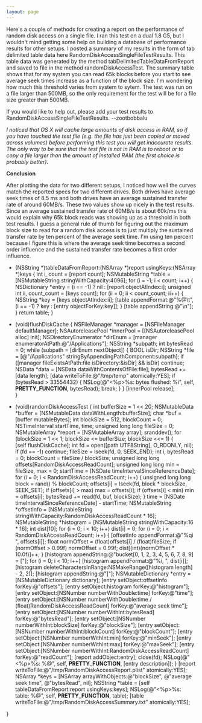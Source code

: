 ```yaml
---
layout: page
---
```




Here's a couple of methods for creating a report on the performance of random disk access on a single file. I ran this test on a dual 1.8 G5, but I wouldn't mind getting some help on building a database of performance results for other setups. I posted a summary of my results in the form of tab delimited table data here RandomDiskAccessSingleFileTestResults. This table data was generated by the method     tabDelimitedTableDataFromReport and saved to file in the method     randomDiskAccessTest. The summary table shows that for my system you can read 65k blocks before you start to see average seek times increase as a function of the block size. I'm wondering how much this threshold varies from system to sytem. The test was run on a file larger than 500MB, so the only requirement for the test will be for a file size greater than 500MB.

If you would like to help out, please add your test results to RandomDiskAccessSingleFileTestResults. --zootbobbalu

*I noticed that OS X will cache large amounts of disk access in RAM, so if you have touched the test file (e.g. the file has just been copied or moved across volumes) before performing this test you will get inaccurate results. The only way to be sure that the test file is not in RAM is to reboot or to copy a file larger than the amount of installed RAM (the first choice is probably better).*

**Conclusion**

After plotting the data for two different setups, I noticed how well the curves match the reported specs for two different drives. Both drives have average seek times of 8.5 ms and both drives have an average sustained transfer rate of around 60MB/s. These two values show up nicely in the test results. Since an average sustained transfer rate of 60MB/s is about 60k/ms this would explain why 65k block reads was showing up as a threshold in both test results. I guess a general rule of thumb for figuring out the maximum block size to read for a random disk access is to just multiply the sustained transfer rate by ten percent of the average seek time. I'm using ten percent because I figure this is where the average seek time becomes a second order influence and the sustained transfer rate becomes a first order influence.  

    
- (NSString *)tableDataFromReport:(NSArray *)report usingKeys:(NSArray *)keys {
	int i, count = [report count];
	NSMutableString *table = [NSMutableString stringWithCapacity:4096];
	for (i = -1; i < count; i++) {
		NSDictionary *entry = (i == -1) ? nil : [report objectAtIndex:i];
		unsigned int ii, count_count = [keys count];
		for (ii = 0; ii < count_count; ii++) {
			NSString *key = [keys objectAtIndex:ii];
			[table appendFormat:@"%@\t", (i == -1) ? key : [entry objectForKey:key]];
		}
		[table appendString:@"\n"];
	}
	return table;
}

- (void)flushDiskCache {
	NSFileManager *manager = [NSFileManager defaultManager];
	NSAutoreleasePool *innerPool = [[NSAutoreleasePool alloc] init];
	NSDirectoryEnumerator *dirEnum = [manager enumeratorAtPath:@"/Applications"];
	NSString *subpath;
	int bytesRead = 0; 
	while (subpath = [dirEnum nextObject]) {
		BOOL isDir;
		NSString *file = [@"/Applications" stringByAppendingPathComponent:subpath];
		if ([manager fileExistsAtPath:file isDirectory:&isDir] && isDir) continue;
		NSData *data = [NSData dataWithContentsOfFile:file];
		bytesRead += [data length];
		[data writeToFile:@"/tmp/temp" atomically:YES];
		if (bytesRead > 33554432) {
			NSLog(@"<%p>%s: bytes flushed: %i", self, __PRETTY_FUNCTION__, bytesRead);
			break;
		}
	}
	[innerPool release];	
}

- (void)randomDiskAccessTest {
	int bufferSize = 1 << 20;
	NSMutableData *buffer = [NSMutableData dataWithLength:bufferSize];
	char *buf = [buffer mutableBytes]; 
	int blockSize = 512, blockCount = 0;
	NSTimeInterval startTime, time;
	unsigned long long fileSize = 0;
	NSMutableArray *report = [NSMutableArray array];
	sranddev();	
	for (blockSize = 1 << 1; blockSize <= bufferSize; blockSize <<= 1) {	
		[self flushDiskCache];
		int fd = open([path UTF8String], O_RDONLY, nil);
		if (fd == -1) continue;
		fileSize = lseek(fd, 0, SEEK_END);
		int i, bytesRead = 0;
		blockCount = fileSize / blockSize;
		unsigned long long offsets[RandomDiskAccessReadCount];
		unsigned long long min = fileSize, max = 0;
		startTime = [NSDate timeIntervalSinceReferenceDate];
		for (i = 0; i < RandomDiskAccessReadCount; i++) {
			unsigned long long block = rand() % blockCount;
			offsets[i] = lseek(fd, block * blockSize, SEEK_SET);
			if (offsets[i] > max) max = offsets[i];
			if (offsets[i] < min) min = offsets[i];
			bytesRead += read(fd, buf, blockSize);
		}
		time = [NSDate timeIntervalSinceReferenceDate] - startTime;
		NSMutableString *offsetInfo = [NSMutableString stringWithCapacity:RandomDiskAccessReadCount * 16];
		NSMutableString *histogram = [NSMutableString stringWithCapacity:16 * 16];
		int dist[10];
		for (i = 0; i < 10; i++) dist[i] = 0;
		for (i = 0; i < RandomDiskAccessReadCount; i++) {
			[offsetInfo appendFormat:@"%qi ", offsets[i]];
			float normOffset = (float)offsets[i] / (float)fileSize;
			if (normOffset > 0.99f) normOffset = 0.99f;
			dist[(int)(normOffset * 10.0f)]++;
		}
		[histogram appendString:@"bucket[0, 1, 2, 3, 4, 5, 6, 7, 8, 9] = ["];
		for (i = 0; i < 10; i++) [histogram appendFormat:@"%i, ", dist[i]];
		[histogram deleteCharactersInRange:NSMakeRange([histogram length] - 2, 2)];
		[histogram appendString:@"]"];
		NSMutableDictionary *entry = [NSMutableDictionary dictionary];
		[entry setObject:offsetInfo forKey:@"offsets"];
		[entry setObject:histogram forKey:@"histogram"];
		[entry setObject:[NSNumber numberWithDouble:time] forKey:@"time"];
		[entry setObject:[NSNumber numberWithDouble:time / (float)RandomDiskAccessReadCount] 
				forKey:@"average seek time"];
		[entry setObject:[NSNumber numberWithInt:bytesRead] forKey:@"bytesRead"];
		[entry setObject:[NSNumber numberWithInt:blockSize] forKey:@"blockSize"];
		[entry setObject:[NSNumber numberWithInt:blockCount] forKey:@"blockCount"];
		[entry setObject:[NSNumber numberWithInt:min] forKey:@"minSeek"];
		[entry setObject:[NSNumber numberWithInt:max] forKey:@"maxSeek"];
		[entry setObject:[NSNumber numberWithInt:RandomDiskAccessReadCount] forKey:@"readCount"];
		[report addObject:entry];
		close(fd);
		NSLog(@"<%p>%s: %@", self, __PRETTY_FUNCTION__, [entry description]);
	}
	[report writeToFile:@"/tmp/RandomDiskAccessReport.plist" atomically:YES];
	NSArray *keys = [NSArray arrayWithObjects:@"blockSize", @"average seek time", @"bytesRead", nil];
	NSString *table = [self tableDataFromReport:report usingKeys:keys];
	NSLog(@"<%p>%s: table: %@", self, __PRETTY_FUNCTION__, table);
	[table writeToFile:@"/tmp/RandomDiskAccessSummary.txt" atomically:YES];

}

